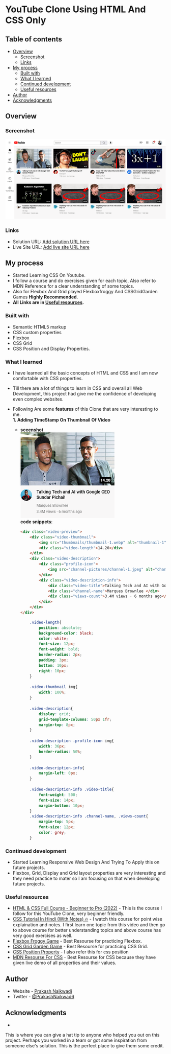 # YouTube Clone Using HTML And CSS Only

## Table of contents

- [Overview](#overview)
  - [Screenshot](#screenshot)
  - [Links](#links)
- [My process](#my-process)
  - [Built with](#built-with)
  - [What I learned](#what-i-learned)
  - [Continued development](#continued-development)
  - [Useful resources](#useful-resources)
- [Author](#author)
- [Acknowledgments](#acknowledgments)

## Overview

### Screenshot

![Screenshot](/screenshots/screenshot.png?raw=true "View Of Page")

### Links

- Solution URL: [Add solution URL here](https://github.com/prakash-naikwadi/YouTube-Clone-HTML-CSS-ONLY)
- Live Site URL: [Add live site URL here](https://prakash-naikwadi.github.io/YouTube-Clone-HTML-CSS-ONLY/)

## My process
- Started Learning CSS On Youtube.
- I follow a course and do exercises given for each topic, Also refer to MDN 
Reference for a clear understanding of some topics.
- Also for Flexbox And Grid played Flexboxfroggy And CSSGridGarden Games **Highly Recommended**.
- **All  Links are in [Useful resources](#useful-resources).**

### Built with

- Semantic HTML5 markup
- CSS custom properties
- Flexbox
- CSS Grid
- CSS Position and Display Properties.

### What I learned
- I have learned all the basic concepts of HTML and CSS and I am now comfortable with CSS properties.
- Till there are a lot of things to learn in CSS and overall all Web Development, this project had give me the confidence of developing even complex websites.

- Following Are some **features** of this Clone that are very interesting to me.    
  **1. Adding TimeStamp On Thumbnail Of Video**    
    - **sceenshot**  
        ![Screenshot](/screenshots/thumbnail-screenshot.png?raw=true "View Of Page")  
        **code snippets**:
        ```html
        <div class="video-preview">
            <div class="video-thumbnail">
                <img src="thumbnails/thumbnail-1.webp" alt="thumbnail-1">
                <div class="video-length">14.20</div>
            </div>
            <div class="video-description">
                <div class="profile-icon">
                    <img src="channel-pictures/channel-1.jpeg" alt="channel-1">
                </div>
                <div class="video-description-info">
                    <div class="video-title">Talking Tech and AI with Google CEO Sundar Pichai! </div>
                    <div class="channel-name">Marques Brownlee </div>
                    <div class="views-count">3.4M views · 6 months ago</div>
                </div>
            </div>
        </div>
        ```
        ```css
            .video-length{
                position: absolute;
                background-color: black;
                color: white;
                font-size: 12px;
                font-weight: bold;
                border-radius: 2px;
                padding: 3px;
                bottom: 10px;
                right: 10px;
            }
            
            .video-thumbnail img{
                width: 100%;
            }
            
            .video-description{
                display: grid;
                grid-template-columns: 50px 1fr;
                margin-top: 8px;
            }
            
            .video-description .profile-icon img{
                width: 36px;
                border-radius: 50%;
            }
            
            .video-description-info{
                margin-left: 0px;
            }
            
            .video-description-info .video-title{
                font-weight: 500;
                font-size: 14px;
                margin-bottom: 10px;
            }
            .video-description-info .channel-name, .views-count{
                margin-top: 5px;
                font-size: 12px;
                color: grey;
            }
        ```

### Continued development

- Started Learning Responsive Web Design And Trying To Apply this on future projects.
- Flexbox, Grid, Display and Grid layout properties are very interesting and they need practice to mater so I am focusing on that when developing future projects.  

### Useful resources

- [HTML & CSS Full Course - Beginner to Pro (2022)](https://www.example.com) - This is the course I follow for this YouTube Clone, very beginner friendly.
- [CSS Tutorial In Hindi (With Notes) 🔥](https://www.example.com) - I watch this course for point wise explaination and notes. I first learn one topic from this video and then go to above course for better understanding topics and above course has very good exercises as well.
- [Flexbox Froggy Game](https://flexboxfroggy.com/) - Best Resourse for practicing Flexbox.
- [CSS Grid Garden Game](https://cssgridgarden.com/) - Best Resourse for practicing CSS Grid.
- [CSS Position Property](https://css-tricks.com/absolute-relative-fixed-positioining-how-do-they-differ/) - I also refer this for css position
- [MDN Resourse For CSS](https://developer.mozilla.org/en-US/docs/Web/CSS) - Best Resourse for CSS because they have given live demo of all properties and their values.  

## Author

- Website - [Prakash Naikwadi](https://www.linkedin.com/in/prakash-naikwadi-6b9a60182/)
- Twitter - [@PrakashNaikwad6](https://www.twitter.com/PrakashNaikwad6)  

## Acknowledgments

- 

This is where you can give a hat tip to anyone who helped you out on this project. Perhaps you worked in a team or got some inspiration from someone else's solution. This is the perfect place to give them some credit.

